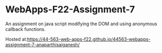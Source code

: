 # WebApps-F22-Assignment-7
An assignment on java script modifying the DOM and using anonymous callback functions.


Hosted at:https://44-563-web-apps-f22.github.io/44563-webapps-assignment-7-anaparthisaiganesh/
